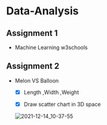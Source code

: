 # Data-Analysis

## Assignment 1

  - Machine Learning w3schools


## Assignment 2

  - Melon VS Balloon

    - [x] Length ,Width ,Weight

    - [x] Draw scatter chart in 3D space


    ![2021-12-14_10-37-55](https://user-images.githubusercontent.com/88143329/145950961-35b34709-7d13-44a7-a9c6-bedc68da8b55.png)
